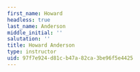 ```yaml
---
first_name: Howard
headless: true
last_name: Anderson
middle_initial: ''
salutation: ''
title: Howard Anderson
type: instructor
uid: 97f7e924-d81c-b47a-82ca-3be96f5e4425
---
```

